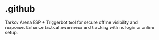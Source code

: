 # .github
Tarkov Arena ESP + Triggerbot tool for secure offline visibility and response. Enhance tactical awareness and tracking with no login or online setup.
